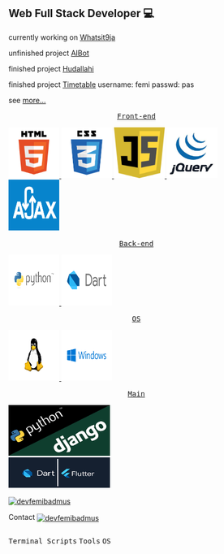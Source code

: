 <h2 align="left">Web Full Stack Developer 💻 </h2>

currently working on [Whatsit9ja](https://whatsit9ja.herokuapp.com)

unfinished project [AIBot](https://devfemibadmus.herokuapp.com/aibot)

finished project [Hudallahi](https://hudallahi.herokuapp.com)

finished project [Timetable](https://my-time-tables.herokuapp.com)
username: femi
passwd: pas

see [more...](https://devfemibadmus.herokuapp.com)

<a href="https://devfemibadmus.herokuapp.com" target="_blank">

<p align="right">
  <p align="center"><kbd>Front-end</kbd></p>
  <img src="html5-logo.jpg" alt="html5" width="100" height="100"/>
  <img src="css3.png" alt="css3" width="100" height="100"/>
  <img src="js.jpg" alt="JavaScript" width="100" height="100"/>
  <img src="jquery.png" alt="jQuery" width="100" height="100"/>
  <img src="ajax.png" alt="ajax" width="100" height="100"/>
</p>

<p align="right">
  <p align="center"><kbd>Back-end</kbd></p>
  <img src="images/python.svg" alt="Python" width="100" height="100"/>
  <img src="images/dart.svg" alt="Dart" width="100" height="100"/>
</p>

<p align="right">
  <p align="center"><kbd>OS</kbd></p>
  <img src="images/linux.svg" alt="Linux" width="100" height="100"/>
  <img src="images/microsoft.svg" alt="Microsoft" width="100" height="100"/>
</p>

<p align="left">
  <p align="center"><kbd>Main</kbd></p>
  <img src="django.png" alt="django" width="200" height="100"/>
  <br/>
  <img src="flutter.png" alt="flutter" width="200" height="60"/>
</p>

<p align="left">
  <img align="center" src="https://github-readme-stats.vercel.app/api?username=devfemibadmus&show_icons=true&theme=dark&locale=en" alt="devfemibadmus" />
</p>


</a>

Contact
<a href="https://twitter.com/devfemibadmus" target="_blank">
<img align="center" src="https://abs.twimg.com/favicons/twitter.2.ico" alt="devfemibadmus" height="30" width="100" />
</a>





<p style="display: inline-block;" align="center">
    <kbd>Terminal Scripts</kbd>
    <kbd>Tools</kbd>
    <kbd>OS</kbd>
</p>
